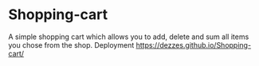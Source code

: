 # Shopping-cart
A simple shopping cart which allows you to add, delete and sum all items you chose from the shop. 
Deployment https://dezzes.github.io/Shopping-cart/
